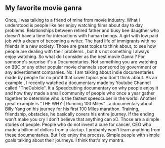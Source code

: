 ## My favorite movie ganra
Once, I was talking to a friend of mine from movie industry. 
What I understood is people like her enjoy watching films about day to day problems. Relationships between retired father and busy bee daugther who doesn't have a time for interactions with human beings. A girl with low paid job with a dream of becoming a writer. The hard life of immigrants with no friends in a new society.
Those are great topics to think about, to see how people are dealing with their problems , but it's not something I always enjoy watching.
So what do I consider as the best movie Ganra ? For someone's surprise it's a Documentaries. Not something you are watching on BBC or any other popular movie channels sponsorod by government or any advertisment companies. No. I am talking about indie documentaries made by people for no profit that cover topics you don't think about. As an example , I recently watched a documentary made by Youtube Channel called "TheCubicle". It a Speedcubing documentary on why people enjoy it and how they made a small community of people who once a year gather together to determine who is the fastest speedcuber in the world. Another great example is "THE WHY | Running 100 Miles" , a documentary about  Billy Yang on his journey for his first 100 Miles marathon. Training, friendship, obstacles, he basically covers his entire journey. If the ending won't make you cry I don't believe that anything can xD.
Those are a simple stories of people. People who do not invent a cure for cancer, CEO who made a billion of dollars from a startup. I probably won't learn anything from these documentaries. But I do enjoy the process. Simple people with simple goals talking about their journeys. I think that's my mantra.

